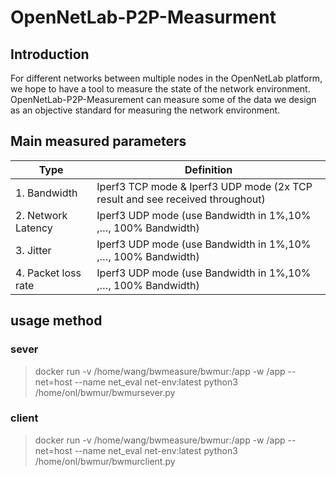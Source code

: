 # OpenNetLab-P2P-Measurment
## Introduction
For different networks between multiple nodes in the OpenNetLab platform, we hope to have a tool to measure the state of the network environment. OpenNetLab-P2P-Measurement can measure some of the data we design as an objective standard for measuring the network environment.


## Main measured parameters  
| Type     | Definition    |
| -------- | -------- |
| 1. Bandwidth | Iperf3 TCP mode & Iperf3 UDP mode (2x TCP result and see received throughout) |
| 2. Network Latency | Iperf3 UDP mode (use Bandwidth in 1%,10% ,…, 100% Bandwidth) |
| 3. Jitter | Iperf3 UDP mode (use Bandwidth in 1%,10% ,…, 100% Bandwidth) |
| 4. Packet loss rate | Iperf3 UDP mode (use Bandwidth in 1%,10% ,…, 100% Bandwidth) |  

## usage method  

### sever
> docker run -v /home/wang/bwmeasure/bwmur:/app -w /app --net=host --name net_eval net-env:latest python3 /home/onl/bwmur/bwmursever.py

### client
> docker run -v /home/wang/bwmeasure/bwmur:/app -w /app --net=host --name net_eval net-env:latest python3 /home/onl/bwmur/bwmurclient.py
